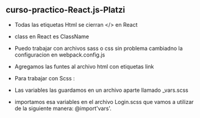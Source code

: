 ## curso-practico-React.js-Platzi

- Todas las etiquetas Html se cierran </> en React
- class en React es ClassName
- Puedo trabajar con archivos sass o css sin problema cambiadno la configuracion en webpack.config.js
- Agregamos las funtes al archivo html con etiquetas link


- Para trabajar con Scss : 
- Las variables las guardamos en un archivo aparte llamado _vars.scss
- importamos esa variables en el archivo Login.scss que vamos a utilizar de la siguiente manera: @import'vars'.
